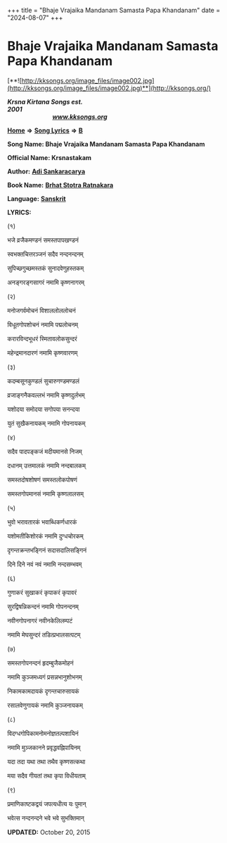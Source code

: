 +++
title = "Bhaje Vrajaika Mandanam Samasta Papa Khandanam"
date = "2024-08-07"
+++

# Bhaje Vrajaika Mandanam Samasta Papa Khandanam
[**![http://kksongs.org/image_files/image002.jpg](http://kksongs.org/image_files/image002.jpg)**](http://kksongs.org/)

**_Krsna Kirtana Songs est. 2001_**                                                                                                                                                 **_www.kksongs.org_**

[**Home**](http://kksongs.org/) **⇒** [**Song Lyrics**](http://kksongs.org/lyrics.html) **⇒** [**B**](http://kksongs.org/songs/song_b.html)

**Song Name: Bhaje Vrajaika Mandanam Samasta Papa Khandanam**

**Official Name: Krsnastakam**

**Author:** [**Adi Sankaracarya**](http://kksongs.org/authors/list/adisankara.html)

**Book Name:** **[Brhat Stotra Ratnakara](http://kksongs.org/authors/literature/bsr.html)**

**Language:** [**Sanskrit**](http://kksongs.org/language/list/sanskrit.html)

**LYRICS:**

(१)

भजे व्रजैकमण्डनं समस्तपापखण्डनं

स्वभक्तचित्तरञ्जनं सदैव नन्दनन्दनम्

सुपिच्छगुच्छमस्तकं सुनादवेणुहस्तकम्

अनङ्गरङ्गसागरं नमामि कृष्णनागरम्

(२)

मनोजगर्वमोचनं विशाललोललोचनं

विधूतगोपशोचनं नमामि पद्मलोचनम्

करारविन्दभूधरं स्मितावलोकसुन्दरं

महेन्द्रमानदारणं नमामि कृष्णवारणम्

(३)

कदम्बसूनकुण्डलं सुचारुगण्डमण्डलं

व्रजाङ्गनैकवल्लभं नमामि कृष्णदुर्लभम्

यशोदया समोदया सगोपया सनन्दया

युतं सुखैकनायकम् नमामि गोपनायकम्

(४)

सदैव पादपङ्कजं मदीयमानसे निजम्

दधानम् उत्तमालकं नमामि नन्दबालकम्

समस्तदोषशोषणं समस्तलोकपोषणं

समस्तगोपमानसं नमामि कृष्णलालसम्

(५)

भुवो भरावतारकं भवाब्धिकर्णधारकं

यशोमतीकिशोरकं नमामि दुग्धचोरकम्

दृगन्तक्रन्तभङ्गिनं सदासदालिसङ्गिनं

दिने दिने नवं नवं नमामि नन्दसम्भवम्

(६)

गुणाकरं सुखाकरं कृपाकरं कृपावरं

सुरद्विषन्निकन्दनं नमामि गोपनन्दनम्

नवीनगोपनागरं नवीनकेलिलम्पटं

नमामि मेघसुन्दरं तडित्प्रभालसत्पटम्

(७)

समस्तगोपनन्दनं हृदम्बुजैकमोहनं

नमामि कुञ्जमध्यगं प्रसन्नभानुशोभनम्

निकामकामदायकं दृगन्तचारुसायकं

रसालवेणुगायकं नमामि कुञ्जनायकम्

(८)

विदग्धगोपिकामनोमनोज्ञतल्पशायिनं

नमामि मुञ्जकानने प्रवृद्धवह्निपायिनम्

यदा तदा यथा तथा तथैव कृष्णसत्कथा

मया सदैव गीयतां तथा कृपा विधीयताम्

(९)

प्रमाणिकाष्टकद्वयं जपत्यधीत्य यः पुमान्

भवेत्स नन्दनन्दने भवे भवे सुभक्तिमान्

**UPDATED:** October 20, 2015